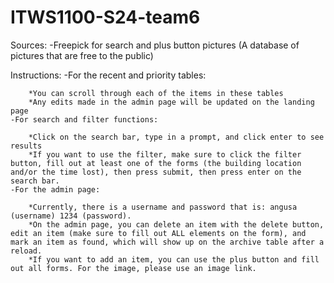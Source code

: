 # ITWS1100-S24-team6

Sources:
    -Freepick for search and plus button pictures (A database of pictures that are free to the public)

Instructions: 
    -For the recent and priority tables: 

        *You can scroll through each of the items in these tables 
        *Any edits made in the admin page will be updated on the landing page 
    -For search and filter functions: 

        *Click on the search bar, type in a prompt, and click enter to see results 
        *If you want to use the filter, make sure to click the filter button, fill out at least one of the forms (the building location and/or the time lost), then press submit, then press enter on the search bar. 
    -For the admin page:  

        *Currently, there is a username and password that is: angusa (username) 1234 (password).  
        *On the admin page, you can delete an item with the delete button, edit an item (make sure to fill out ALL elements on the form), and mark an item as found, which will show up on the archive table after a reload.  
        *If you want to add an item, you can use the plus button and fill out all forms. For the image, please use an image link.  
